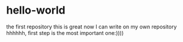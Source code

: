 # hello-world
the first repository
this is great now I can write on my own repository hhhhhh, first step is the most important one:))))
